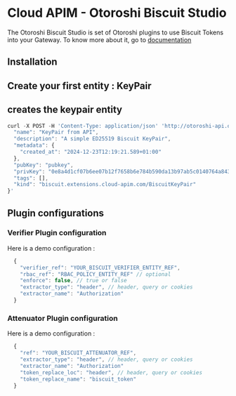 # Cloud APIM - Otoroshi Biscuit Studio

The Otoroshi Biscuit Studio is set of Otoroshi plugins to use Biscuit Tokens into your Gateway. To know more about it, go to [documentation](https://cloud-apim.github.io/otoroshi-biscuit-studio/docs/overview)

## Installation 

## Create your first entity : KeyPair

## creates the keypair entity
```js
curl -X POST -H 'Content-Type: application/json' 'http://otoroshi-api.oto.tools:8080/apis/biscuit.extensions.cloud-apim.com/v1/biscuit-keypairs' -u admin-api-apikey-id:admin-api-apikey-secret -d '{
  "name": "KeyPair from API",
  "description": "A simple ED25519 Biscuit KeyPair",
  "metadata": {
    "created_at": "2024-12-23T12:19:21.589+01:00"
  },
  "pubKey": "pubkey",
  "privKey": "0e8a4d1cf07b6ee07b12f7658b6e784b590da13b97ab5c0140764a84373c8619",
  "tags": [],
  "kind": "biscuit.extensions.cloud-apim.com/BiscuitKeyPair"
}'
```

## Plugin configurations

### Verifier Plugin configuration

Here is a demo configuration :

```js
  {
    "verifier_ref": "YOUR_BISCUIT_VERIFIER_ENTITY_REF",
    "rbac_ref": "RBAC_POLICY_ENTITY_REF" // optional
    "enforce": false, // true or false
    "extractor_type": "header", // header, query or cookies
    "extractor_name": "Authorization"
  }
```

### Attenuator Plugin configuration

Here is a demo configuration :

```js
  {
    "ref": "YOUR_BISCUIT_ATTENUATOR_REF",
    "extractor_type": "header", // header, query or cookies
    "extractor_name": "Authorization"
    "token_replace_loc": "header", // header, query or cookies
    "token_replace_name": "biscuit_token"
  }
```
